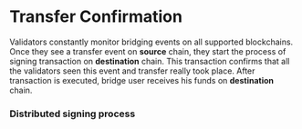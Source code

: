 # Transfer Confirmation

Validators constantly monitor bridging events on all supported blockchains. Once they see a transfer event on **source** chain, they start the process of signing transaction on **destination** chain. This transaction confirms that all the validators seen this event and transfer really took place. After transaction is executed, bridge user receives his funds on **destination** chain.

### Distributed signing process
